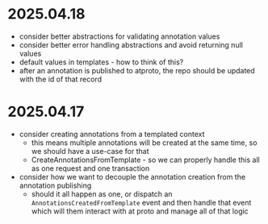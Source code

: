 # 2025.04.18

- consider better abstractions for validating annotation values
- consider better error handling abstractions and avoid returning null values
- default values in templates - how to think of this?
- after an annotation is published to atproto, the repo should be updated with the id of that record

# 2025.04.17

- consider creating annotations from a templated context
  - this means multiple annotations will be created at the same time, so we should have a use-case for that
  - CreateAnnotationsFromTemplate - so we can properly handle this all as one request and one transaction
- consider how we want to decouple the annotation creation from the annotation publishing
  - should it all happen as one, or dispatch an `AnnotationsCreatedFromTemplate` event and then handle that event which will them interact with at proto and manage all of that logic
